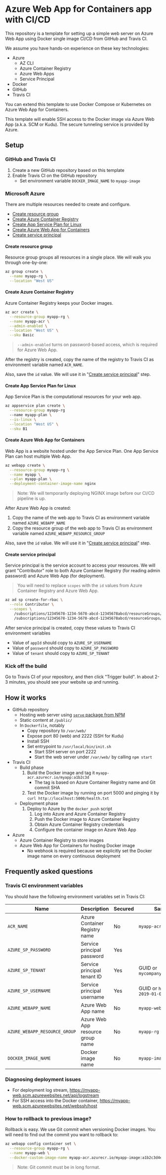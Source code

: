 # Azure Web App for Containers app with CI/CD

This repository is a template for setting up a simple web server on Azure Web App using Docker single image CI/CD from GitHub and Travis CI.

We assume you have hands-on experience on these key technologies:

- Azure
   - AZ CLI
   - Azure Container Registry
   - Azure Web Apps
   - Service Principal
- Docker
- GitHub
- Travis CI

You can extend this template to use Docker Compose or Kubernetes on Azure Web App for Containers.

This template will enable SSH access to the Docker image via Azure Web App (a.k.a. SCM or Kudu). The secure tunneling service is provided by Azure.

## Setup

### GitHub and Travis CI

1. Create a new GitHub repository based on this template
1. Enable Travis CI on the GitHub repository
   - Set environment variable `DOCKER_IMAGE_NAME` to `myapp-image`

### Microsoft Azure

There are multiple resources needed to create and configure.

- [Create resource group](#create-resource-group)
- [Create Azure Container Registry](#create-azure-container-registry)
- [Create App Service Plan for Linux](#create-app-service-plan-for-linux)
- [Create Azure Web App for Containers](#create-azure-web-app-for-containers)
- [Create service principal](#create-service-principal)

#### Create resource group

Resource group groups all resources in a single place. We will walk you through one-by-one:

```sh
az group create \
  --name myapp-rg \
  --location "West US"
```

#### Create Azure Container Registry

Azure Container Registry keeps your Docker images.

```sh
az acr create \
  --resource-group myapp-rg \
  --name myapp-acr \
  --admin-enabled \
  --location "West US" \
  --sku Basic
```

> `--admin-enabled` turns on password-based access, which is required for Azure Web App.

After the registry is created, copy the name of the registry to Travis CI as environment variable named `ACR_NAME`.

Also, save the `id` value. We will use it in "[Create service principal](#create-service-principal)" step.

#### Create App Service Plan for Linux

App Service Plan is the computational resources for your web app.

```sh
az appservice plan create \
  --resource-group myapp-rg
  --name myapp-plan \
  --is-linux \
  --location "West US" \
  --sku B1
```

#### Create Azure Web App for Containers

Web App is a website hosted under the App Service Plan. One App Service Plan can host multiple Web App.

```sh
az webapp create \
  --resource-group myapp-rg \
  --name myapp \
  --plan myapp-plan \
  --deployment-container-image-name nginx
```

> Note: We will temporarily deploying NGINX image before our CI/CD pipeline is up.

After Azure Web App is created:

1. Copy the name of the web app to Travis CI as environment variable named `AZURE_WEBAPP_NAME`
1. Copy the resource group of the web app to Travis CI as environment variable named `AZURE_WEBAPP_RESOURCE_GROUP`

Also, save the `id` value. We will use it in "[Create service principal](#create-service-principal)" step.

#### Create service principal

Service principal is the service account to access your resources. We will grant "Contributor" role to both Azure Container Registry (for reading admin password) and Azure Web App (for deployment).

> You will need to replace `scopes` with the `id` values from Azure Container Registry and Azure Web App.

```sh
az ad sp create-for-rbac \
  --role Contributor \
  --scopes \
    /subscriptions/12345678-1234-5678-abcd-12345678abcd/resourceGroups/apptemplate-rg/providers/Microsoft.ContainerRegistry/registries/apptemplateacr \
    /subscriptions/12345678-1234-5678-abcd-12345678abcd/resourceGroups/apptemplate-rg/providers/Microsoft.Web/sites/apptemplateapp
```

After service principal is created, copy these values to Travis CI environment variables
   - Value of `appId` should copy to `AZURE_SP_USERNAME`
   - Value of `password` should copy to `AZURE_SP_PASSWORD`
   - Value of `tenant` should copy to `AZURE_SP_TENANT`

### Kick off the build

Go to Travis CI of your repository, and then click "Trigger build". In about 2-3 minutes, you should see your website up and running.

## How it works

- GitHub repository
   - Hosting web server using [`serve` package from NPM](https://www.npmjs.com/package/serve)
   - Static content at `/public/`
   - In `Dockerfile`, notably
      - Copy repository to `/var/web/`
      - Expose port 80 (web) and 2222 (SSH for Kudu)
      - Install SSH
      - Set entrypoint to `/usr/local/bin/init.sh`
         - Start SSH server on port 2222
         - Start the web server under `/var/web/` by calling `npm start`
- Travis CI
   - Build phase
      1. Build the Docker image and tag it `myapp-acr.azurecr.io/myapp:a1b2c3d`
         - The tag is based on Azure Container Registry name and Git commit SHA
      1. Test the Docker image by running on port 5000 and pinging it by `curl http://localhost:5000/health.txt`
   - Deployment phase
      1. Deploy to Azure by the `docker_push` script
         1. Log into Azure and Azure Container Registry
         1. Push the Docker image to Azure Container Registry
         1. Obtain Azure Container Registry credentials
         1. Configure the container image on Azure Web App
- Azure
   - Azure Container Registry to store images
   - Azure Web App for Containers for hosting Docker image
       - No webhook is required because we explicitly set the Docker image name on every continuous deployment

## Frequently asked questions

### Travis CI environment variables

You should have the following environment variables set in Travis CI:

| Name                          | Description                       | Secured | Sample value                                   |
|-------------------------------|-----------------------------------|---------|------------------------------------------------|
| `ACR_NAME`                    | Azure Container Registry name     | No      | `myapp-acr`                                    |
| `AZURE_SP_PASSWORD`           | Service principal password        | Yes     |                                                |
| `AZURE_SP_TENANT`             | Service principal tenant ID       | Yes     | GUID or `mycompany.onmicrosoft.com`            |
| `AZURE_SP_USERNAME`           | Service principal username        | Yes     | GUID or `http://azure-cli-2019-01-01-12-34-56` |
| `AZURE_WEBAPP_NAME`           | Azure Web App name                | No      | `myapp-web`                                    |
| `AZURE_WEBAPP_RESOURCE_GROUP` | Azure Web App resource group name | No      | `myapp-rg`                                     |
| `DOCKER_IMAGE_NAME`           | Docker image name                 | No      | `myapp-image`                                  |

### Diagnosing deployment issues

- For deployment log stream, https://myapp-web.scm.azurewebsites.net/api/logstream
- For SSH access into the Docker container, https://myapp-web.scm.azurewebsites.net/webssh/host

### How to rollback to previous image?

Rollback is easy. We use Git commit when versioning Docker images. You will need to find out the commit you want to rollback to:

```sh
az webapp config container set \
  --resource-group myapp-rg \
  --name myapp-web \
  --docker-custom-image-name myapp-acr.azurecr.io/myapp-image:a1b2c3d4e5f6
```

> Note: Git commit must be in long format.
